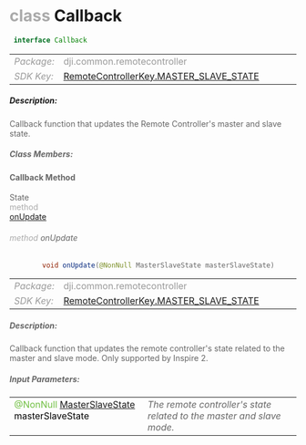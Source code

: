 <div class="article"><h1 ><font color="#AAA">class </font>Callback</h1></div>

~~~java
 interface Callback 
~~~

<html><table class="table-supportedby"><tr valign="top"><td width=15%><font color="#999"><i>Package:</i></td><td width=85%><font color="#999">dji.common.remotecontroller</td></tr><tr valign="top"><td width=15%><font color="#999"><i>SDK Key:</i></td><td width=85%><font color="#999"><a href="/Components/KeyManager/DJIRemoteControllerKey.html#remotecontrollerkey_master_slave_state_key">RemoteControllerKey.MASTER_SLAVE_STATE</a></td></tr></table></html>



##### Description:



<font color="#666">Callback function that updates the Remote Controller's master and slave state.



##### Class Members:



#### Callback Method

<div class="api-row" id="djiremotecontroller_didupdatemasterslavestate"><div class="api-col left">State</div><div class="api-col middle" style="color:#AAA">method</div><div class="api-col right"><a class="trigger" href="#djiremotecontroller_didupdatemasterslavestate_inline">onUpdate</a></div></div><div class="inline-doc" id="djiremotecontroller_didupdatemasterslavestate_inline"

><div class="article"><h6 ><font color="#AAA">method </font>onUpdate</h6></div>

~~~java
        void onUpdate(@NonNull MasterSlaveState masterSlaveState)
~~~

<html><table class="table-supportedby"><tr valign="top"><td width=15%><font color="#999"><i>Package:</i></td><td width=85%><font color="#999">dji.common.remotecontroller</td></tr><tr valign="top"><td width=15%><font color="#999"><i>SDK Key:</i></td><td width=85%><font color="#999"><a href="/Components/KeyManager/DJIRemoteControllerKey.html#remotecontrollerkey_master_slave_state_key">RemoteControllerKey.MASTER_SLAVE_STATE</a></td></tr></table></html>



##### Description:



<font color="#666">Callback function that updates the remote controller's state related to the master and slave mode. Only supported by Inspire 2.



##### Input Parameters:

<html><table class="table-inline-parameters"><tr valign="top"><td><font color="#70BF41">@NonNull <a href="/Components/RemoteController/DJIRemoteController_DJIRCMasterSlaveState.html#djiremotecontroller_djircmasterslavestate">MasterSlaveState</a> <font color="#000">masterSlaveState</td><td><font color="#666"><i>The remote controller's state related to the master and slave mode.</i></td></tr></table></html></div>


